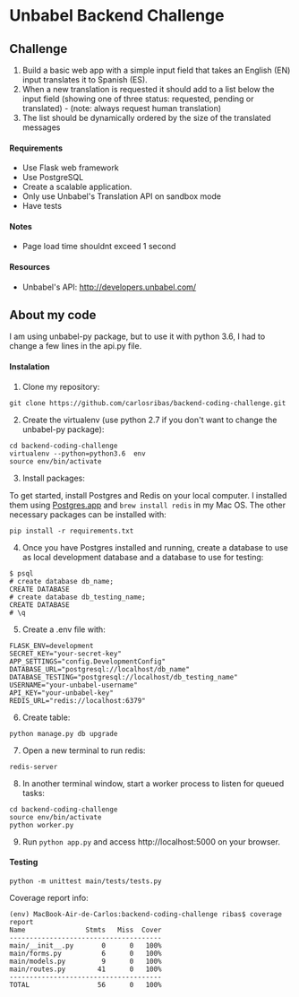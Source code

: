 # Unbabel Backend Challenge

## Challenge

1) Build a basic web app with a simple input field that takes an English (EN) input translates it to Spanish (ES).
2) When a new translation is requested it should add to a list below the input field (showing one of three status: requested, pending or translated) - (note: always request human translation)
3) The list should be dynamically ordered by the size of the translated messages

#### Requirements
* Use Flask web framework
* Use PostgreSQL
* Create a scalable application. 
* Only use Unbabel's Translation API on sandbox mode
* Have tests

#### Notes
* Page load time shouldnt exceed 1 second

#### Resources
* Unbabel's API: http://developers.unbabel.com/

## About my code

I am using unbabel-py package, but to use it with python 3.6, I had to change a few lines in the api.py file.

#### Instalation

1) Clone my repository:
```
git clone https://github.com/carlosribas/backend-coding-challenge.git
```

2) Create the virtualenv (use python 2.7 if you don't want to change the unbabel-py package):
```
cd backend-coding-challenge
virtualenv --python=python3.6  env
source env/bin/activate
```

3) Install packages:

To get started, install Postgres and Redis on your local computer. I installed them using [Postgres.app](https://postgresapp.com/) and `brew install redis` in my Mac OS. The other necessary packages can be installed with:
```
pip install -r requirements.txt
``` 

4) Once you have Postgres installed and running, create a database to use as local development database and a database to use for testing:
``` 
$ psql
# create database db_name;
CREATE DATABASE
# create database db_testing_name;
CREATE DATABASE
# \q
``` 

5) Create a .env file with:
```
FLASK_ENV=development
SECRET_KEY="your-secret-key"
APP_SETTINGS="config.DevelopmentConfig"
DATABASE_URL="postgresql://localhost/db_name"
DATABASE_TESTING="postgresql://localhost/db_testing_name"
USERNAME="your-unbabel-username"
API_KEY="your-unbabel-key"
REDIS_URL="redis://localhost:6379"
``` 
 
6) Create table:
```
python manage.py db upgrade
``` 

7) Open a new terminal to run redis:
```
redis-server
``` 

8) In another terminal window, start a worker process to listen for queued tasks:
```
cd backend-coding-challenge
source env/bin/activate
python worker.py
``` 

9) Run `python app.py` and access http://localhost:5000 on your browser.

#### Testing

```
python -m unittest main/tests/tests.py
```

Coverage report info:

```
(env) MacBook-Air-de-Carlos:backend-coding-challenge ribas$ coverage report
Name               Stmts   Miss  Cover
--------------------------------------
main/__init__.py       0      0   100%
main/forms.py          6      0   100%
main/models.py         9      0   100%
main/routes.py        41      0   100%
--------------------------------------
TOTAL                 56      0   100%
```